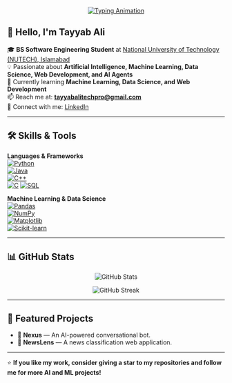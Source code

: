 <!-- Banner Animation -->
<p align="center">
  <a href="https://readme-typing-svg.demolab.com?lines=AI+Specialist;Machine+Learning+Specialist;Data+Science+Enthusiast;AI+Agents;Software+Engineering+Student">
    <img src="https://readme-typing-svg.demolab.com?font=Fira+Code&pause=800&center=true&vCenter=true&width=600&lines=AI+Specialist;Machine+Learning+Specialist;Data+Science+Enthusiast;Software+Engineering+Student" alt="Typing Animation" />
  </a>
</p>

<!-- Introduction -->
## 👋 Hello, I'm Tayyab Ali  
🎓 **BS Software Engineering Student** at [National University of Technology (NUTECH), Islamabad](https://nutech.edu.pk)  
💡 Passionate about **Artificial Intelligence, Machine Learning, Data Science, Web Development, and AI Agents**  
🌱 Currently learning **Machine Learning, Data Science, and Web Development**  
📫 Reach me at: **tayyabalitechpro@gmail.com**  
🔗 Connect with me: [LinkedIn](https://www.linkedin.com/in/tayyabalitech/)

---

## 🛠️ Skills & Tools
**Languages & Frameworks**  
[![Python](https://img.shields.io/badge/Python-3776AB?style=for-the-badge&logo=python&logoColor=white)](https://www.python.org/)  
[![Java](https://img.shields.io/badge/Java-007396?style=for-the-badge&logo=java&logoColor=white)](https://www.oracle.com/java/)  
[![C++](https://img.shields.io/badge/C++-00599C?style=for-the-badge&logo=c%2b%2b&logoColor=white)](https://isocpp.org/)  
[![C](https://img.shields.io/badge/C-A8B9CC?style=for-the-badge&logo=c&logoColor=white)](https://en.wikipedia.org/wiki/C_(programming_language))  
[![SQL](https://img.shields.io/badge/SQL-336791?style=for-the-badge&logo=postgresql&logoColor=white)](https://www.iso.org/standard/63555.html)  

**Machine Learning & Data Science**  
[![Pandas](https://img.shields.io/badge/Pandas-150458?style=for-the-badge&logo=pandas&logoColor=white)](https://pandas.pydata.org/)  
[![NumPy](https://img.shields.io/badge/NumPy-013243?style=for-the-badge&logo=numpy&logoColor=white)](https://numpy.org/)  
[![Matplotlib](https://img.shields.io/badge/Matplotlib-11557C?style=for-the-badge&logo=python&logoColor=white)](https://matplotlib.org/)  
[![Scikit-learn](https://img.shields.io/badge/Scikit--Learn-F7931E?style=for-the-badge&logo=scikitlearn&logoColor=white)](https://scikit-learn.org/)

---

## 📊 GitHub Stats

<p align="center">
  <img src="https://github-readme-stats.vercel.app/api?username=tayyabalitech&show_icons=true&theme=radical" alt="GitHub Stats" />
</p>
<p align="center">
  <img src="https://github-readme-streak-stats.herokuapp.com/?user=tayyabalitech&theme=radical" alt="GitHub Streak" />
</p>

---

## 🚀 Featured Projects  
- 🤖 **Nexus** — An AI-powered conversational bot.  
- 📰 **NewsLens** — A news classification web application.

---

⭐ **If you like my work, consider giving a star to my repositories and follow me for more AI and ML projects!**
